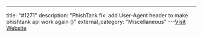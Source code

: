---
title: "#1271"
description: "PhishTank fix: add User-Agent header to make phishtank api work again ()"
external_category: "Miscellaneous"
---[Visit Website](https://github.com/TheHive-Project/Cortex-Analyzers/pull/1271)

